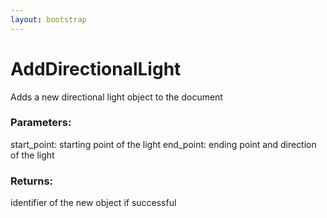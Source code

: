 ```yaml
---
layout: bootstrap
---
```


# AddDirectionalLight

Adds a new directional light object to the document
        

### Parameters:

start_point: starting point of the light
end_point: ending point and direction of the light
        

### Returns:


identifier of the new object if successful
        
